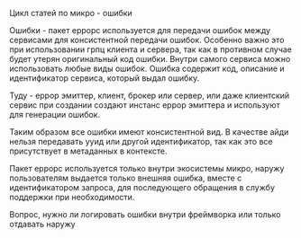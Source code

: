 Цикл статей по микро - ошибки

Ошибки - пакет еррорс используется для передачи ошибок между сервисами для консистентной передачи ошибок. Особенно важно это при использовании грпц клиента и сервера, так как в противном случае будет утерян оригинальный код ошибки.
Внутри самого сервиса можно использовать любые виды ошибок.
Ошибка содержит код, описание и идентификатор сервиса, который выдал ошибку.

Туду - еррор эмиттер, клиент, брокер или сервер, или даже клиентский сервис при создании создают инстанс еррор эмиттера и используют для генерации ошибок.

Таким образом все ошибки имеют консистентной вид. В качестве айди нельзя передавать ууид или другой идентификатор, так как это все присутствует в метаданных в контексте.

Пакет еррорс используется только внутри экосистемы микро, наружу пользователям выдается только внешняя ошибка, вместе с идентификатором запроса, для последующего обращения в службу поддержки при необходимости.

Вопрос, нужно ли логировать ошибки внутри фреймворка или только отдавать наружу

